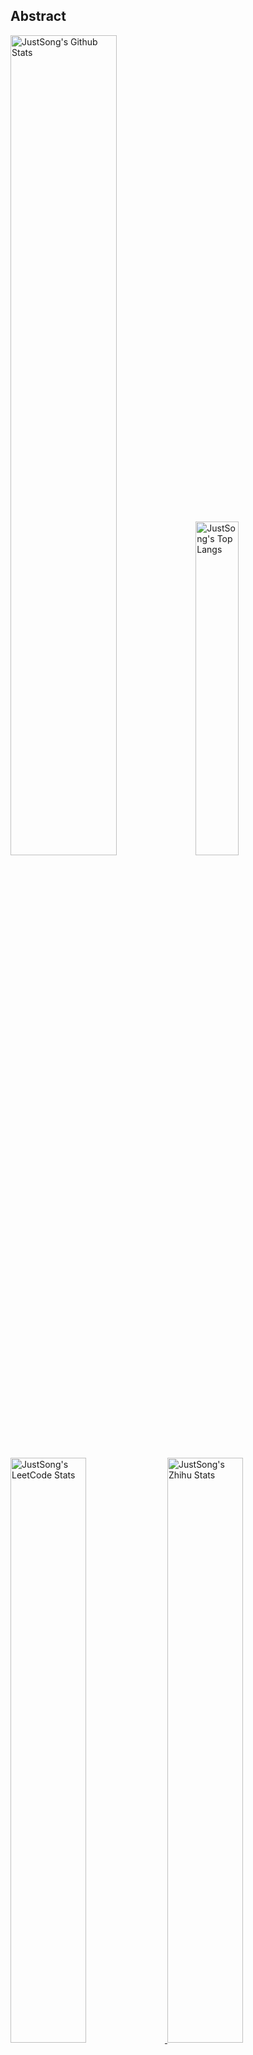 ## Abstract
<p>
  <img src="https://github-readme-stats.vercel.app/api?username=songquanpeng&show_icons=true&hide_border=true" alt="JustSong's Github Stats" width="58%" />
  <img src="https://github-readme-stats.vercel.app/api/top-langs/?username=songquanpeng&layout=compact&hide_border=true&langs_count=10" alt="JustSong's Top Langs" width="37%" /> 
</p>

<a href="https://github.com/songquanpeng/stats-cards">
<p>
  <img src="https://stats.justsong.cn/api/leetcode/?username=quanpeng&theme=light" alt="JustSong's LeetCode Stats" width="49%" />
  <img src="https://stats.justsong.cn/api/zhihu/?username=songwonderful&theme=light" alt="JustSong's Zhihu Stats" width="49%" /> 
</p>
</a>

![skills](https://skillicons.dev/icons?i=c,cpp,go,py,html,css,js,nodejs,java,md,pytorch,tensorflow,flask,fastapi,express,qt,react,cmake,docker,git,linux,nginx,mysql,redis,sqlite,githubactions,heroku,vercel,visualstudio,vscode)


## Top Projects
|Project|Description|Stars|
|:--|:--|:--|
|[message-pusher](https://github.com/songquanpeng/message-pusher)|搭建专属于你的消息推送服务，支持多种消息推送方式，支持 Markdown，仅单可执行文件，开箱即用|`964⭐`|
|[go-file](https://github.com/songquanpeng/go-file)|基于 Go 的文件分享工具，仅单可执行文件，开箱即用，内置图床和视频播放页面. File sharing tool based on Go.|`477⭐`|
|[pytorch-template](https://github.com/songquanpeng/pytorch-template)|To be the world's best PyTorch project template.|`170⭐`|
|[stats-cards](https://github.com/songquanpeng/stats-cards)|在 README 中展示你在知乎，GitHub，B 站，LeetCode，掘金，CSDN，牛客等网站的数据，也可用于服务状态监控. Show your LeetCode & GitHub stats in GitHub Profile.|`136⭐`|
|[pronunciation-corrector](https://github.com/songquanpeng/pronunciation-corrector)|拯救你的英语发音，告别因发音错误带来的尴尬！|`112⭐`|
|[blog](https://github.com/songquanpeng/blog)|基于 Node.js 的个人博客系统. Node.js based blog system.|`45⭐`|
|[battle-city](https://github.com/songquanpeng/battle-city)|基于 TypeScript 的《坦克大战》的非标准实现. Yet another Battle City implementation with TypeScript.|`24⭐`|
|[microblog](https://github.com/songquanpeng/microblog)|基于 Go 的个人微博客，一个供你闲言碎语的地方. Go based microblog system.|`21⭐`|
|[pytorch-deployment](https://github.com/songquanpeng/pytorch-deployment)|A template for rapid deployment of PyTorch models.|`17⭐`|
|[zhihu-archiver](https://github.com/songquanpeng/zhihu-archiver)|每日自动抓取知乎热榜，之后转换成 Markdown 文件并构造静态网站|`17⭐`|

## Recent Updates
|Project|Description|Last Update|
|:--|:--|:--|
|[scripts](https://github.com/songquanpeng/scripts)|在终端执行的脚本，浏览器脚本所在的仓库：https://github.com/songquanpeng/userscripts|![2023-03-15 17:10:22](https://img.shields.io/badge/2023--03--15-17%3A10%3A22-brightgreen?style=flat-square)|
|[AFHQ-label](https://github.com/songquanpeng/AFHQ-label)|Use ImageNet pretrained classification models to predict the labels of the AFHQ dataset.|![2023-03-13 20:55:10](https://img.shields.io/badge/2023--03--13-20%3A55%3A10-brightgreen?style=flat-square)|
|[songquanpeng](https://github.com/songquanpeng/songquanpeng)|Automatically update your GitHub profile with GitHub Actions.|![2023-03-12 20:29:32](https://img.shields.io/badge/2023--03--12-20%3A29%3A32-brightgreen?style=flat-square)|
|[personal-assistant](https://github.com/songquanpeng/personal-assistant)|让生活简单一点的个人助理应用. A personal assistant app that makes your life easier.|![2023-03-11 10:07:09](https://img.shields.io/badge/2023--03--11-10%3A07%3A09-brightgreen?style=flat-square)|
|[go-text](https://github.com/songquanpeng/go-text)|基于 Go 的终端风格在线聊天工具，仅单可执行文件，开箱即用. Go based terminal-style chat room.|![2023-03-07 10:40:27](https://img.shields.io/badge/2023--03--07-10%3A40%3A27-brightgreen?style=flat-square)|
|[snippet-manager](https://github.com/songquanpeng/snippet-manager)|[WIP] Your self-deployed online code snippet manager.|![2023-03-07 08:51:04](https://img.shields.io/badge/2023--03--07-08%3A51%3A04-brightgreen?style=flat-square)|
|[userscripts](https://github.com/songquanpeng/userscripts)|在浏览器中执行的脚本，在终端执行的脚本所在的仓库：https://github.com/songquanpeng/scripts|![2023-03-06 10:21:48](https://img.shields.io/badge/2023--03--06-10%3A21%3A48-brightgreen?style=flat-square)|
|[diy-timelapse](https://github.com/songquanpeng/diy-timelapse)|基于树莓派的延时摄影装置|![2023-03-02 17:04:18](https://img.shields.io/badge/2023--03--02-17%3A04%3A18-brightgreen?style=flat-square)|
|[server-monitor](https://github.com/songquanpeng/server-monitor)|Monitor GPU usages across multi servers.|![2023-02-25 15:05:43](https://img.shields.io/badge/2023--02--25-15%3A05%3A43-brightgreen?style=flat-square)|
|[gofile-cli](https://github.com/songquanpeng/gofile-cli)|[WIP] CLI for Go File.|![2023-02-23 18:50:11](https://img.shields.io/badge/2023--02--23-18%3A50%3A11-brightgreen?style=flat-square)|



*Last updated on: 2023-03-19 20:30:09*
